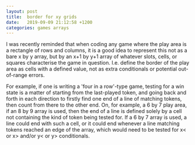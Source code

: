 ```yaml
---
layout: post
title:  border for xy grids
date:   2019-09-09 21:12:58 +1200
categories: games arrays
---
```

I was recently reminded that when coding any game where the play area is a rectangle of rows and columns, it is a good idea to represent this not as a bare x by y array, but by an x+1 by y+1 array of whatever slots, cells, or squares characterise the game in question. I.e. define the border of the play area as cells with a defined value, not as extra conditionals or potential out-of-range errors.

For example, if one is writing a 'four in a row'-type game, testing for a win state is a matter of starting from the last-played token, and going back and forth in each direction to firstly find one end of a line of matching tokens, then count from there to the other end. On, for example, a 6 by 7 play area, if an 8 by 9 array is used, then the end of a line is defined solely by a cell not containing the kind of token being tested for. If a 6 by 7 array is used, a line could end with such a cell, or it could end whenever a line matching tokens reached an edge of the array, which would need to be tested for x< or x> and/or y< or y> conditionals.
